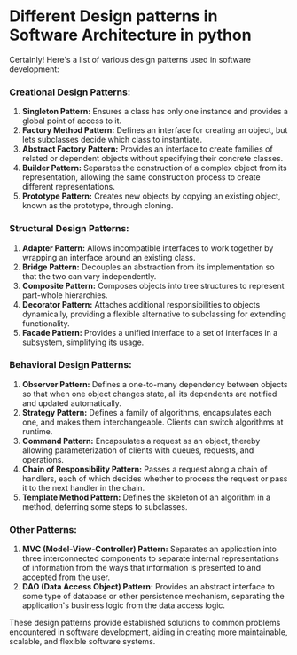 # Different Design patterns in Software Architecture in python

Certainly! Here's a list of various design patterns used in software development:

### Creational Design Patterns:
1. **Singleton Pattern:** Ensures a class has only one instance and provides a global point of access to it.
2. **Factory Method Pattern:** Defines an interface for creating an object, but lets subclasses decide which class to instantiate.
3. **Abstract Factory Pattern:** Provides an interface to create families of related or dependent objects without specifying their concrete classes.
4. **Builder Pattern:** Separates the construction of a complex object from its representation, allowing the same construction process to create different representations.
5. **Prototype Pattern:** Creates new objects by copying an existing object, known as the prototype, through cloning.

### Structural Design Patterns:
1. **Adapter Pattern:** Allows incompatible interfaces to work together by wrapping an interface around an existing class.
2. **Bridge Pattern:** Decouples an abstraction from its implementation so that the two can vary independently.
3. **Composite Pattern:** Composes objects into tree structures to represent part-whole hierarchies.
4. **Decorator Pattern:** Attaches additional responsibilities to objects dynamically, providing a flexible alternative to subclassing for extending functionality.
5. **Facade Pattern:** Provides a unified interface to a set of interfaces in a subsystem, simplifying its usage.

### Behavioral Design Patterns:
1. **Observer Pattern:** Defines a one-to-many dependency between objects so that when one object changes state, all its dependents are notified and updated automatically.
2. **Strategy Pattern:** Defines a family of algorithms, encapsulates each one, and makes them interchangeable. Clients can switch algorithms at runtime.
3. **Command Pattern:** Encapsulates a request as an object, thereby allowing parameterization of clients with queues, requests, and operations.
4. **Chain of Responsibility Pattern:** Passes a request along a chain of handlers, each of which decides whether to process the request or pass it to the next handler in the chain.
5. **Template Method Pattern:** Defines the skeleton of an algorithm in a method, deferring some steps to subclasses.

### Other Patterns:
1. **MVC (Model-View-Controller) Pattern:** Separates an application into three interconnected components to separate internal representations of information from the ways that information is presented to and accepted from the user.
2. **DAO (Data Access Object) Pattern:** Provides an abstract interface to some type of database or other persistence mechanism, separating the application's business logic from the data access logic.

These design patterns provide established solutions to common problems encountered in software development, aiding in creating more maintainable, scalable, and flexible software systems.
